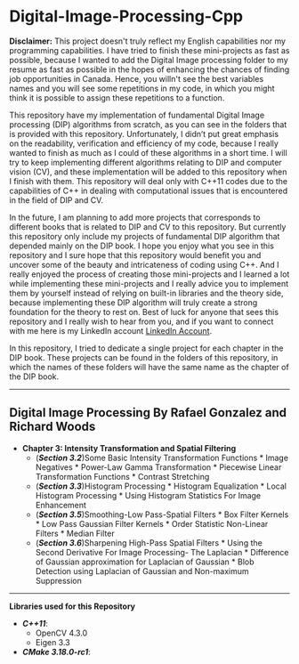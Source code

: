 # Digital-Image-Processing-Cpp

**Disclaimer:** This project doesn't truly reflect my English capabilities nor my programming capabilities. I have tried to finish these mini-projects as fast as possible, because I wanted to add the Digital Image processing folder to my resume as fast as possible in the hopes of enhancing the chances of finding job opportunities in Canada. Hence, you willn't see the best variables names and you will see some repetitions in my code, in which you might think it is possible to assign these repetitions to a function. 

This repository have my implementation of fundamental Digital Image processing (DIP) algorithms from scratch, as you can see in the folders that is provided with this repository. Unfortunately, I didn’t put great emphasis on the readability, verification and efficiency of my code, because I really wanted to finish as much as I could of these algorithms in a short time. I will try to keep implementing different algorithms relating to DIP and computer vision (CV), and these implementation will be added to this repository when I finish with them. This repository will deal only with C++11 codes due to the capabilities of C++ in dealing with computational issues that is encountered in the field of DIP and CV.

In the future, I am planning to add more projects that corresponds to different books that is related to DIP and CV to this repository. But currently this repository only include my projects of fundamental DIP algorithm that depended mainly on the DIP book. I hope you enjoy what you see in this repository and I sure hope that this repository would benefit you and uncover some of the beauty and intricateness of coding using C++. And I really enjoyed the process of creating those mini-projects and I learned a lot while implementing these mini-projects and I really advice you to implement them by yourself instead of relying on built-in libraries and the theory side, because implementing these DIP algorithm will truly create a strong foundation for the theory to rest on. Best of luck for anyone that sees this repository and I really wish to hear from you, and if you want to connect with me here is my LinkedIn account [LinkedIn Account](https://www.linkedin.com/in/rashidalazzoni/).

In this repository, I tried to dedicate a single project for each chapter in the DIP book. These projects can be found in the folders of this repository, in which the names of these folders will have the same name as the chapter of the DIP book.

--------------------------------------------------------------------------------------------------------
## Digital Image Processing By Rafael Gonzalez and Richard Woods

   * **Chapter 3: Intensity Transformation and Spatial Filtering**
       * (***Section 3.2***)Some Basic Intensity Transformation Functions
              * Image Negatives
              * Power-Law Gamma Transformation
              * Piecewise Linear Transformation Functions
                  * Contrast Stretching
       * (***Section 3.3***)Histogram Processing
              * Histogram Equalization
              * Local Histogram Processing
              * Using Histogram Statistics For Image Enhancement
       * (***Section 3.5***)Smoothing-Low Pass-Spatial Filters
              * Box Filter Kernels
              * Low Pass Gaussian Filter Kernels
              * Order Statistic Non-Linear Filters
                   * Median Filter
       * (***Section 3.6***)Sharpening High-Pass Spatial Filters
              * Using the Second Derivative For Image Processing- The Laplacian
              * Difference of Gaussian approximation for Laplacian of Gaussian
              * Blob Detection using Laplacian of Gaussian and Non-maximum Suppression
--------------------------------------------------------------------------------------------------------
**Libraries used for this Repository**
  * ***C++11***:
    * OpenCV 4.3.0
    * Eigen 3.3
  * ***CMake 3.18.0-rc1***:

 
